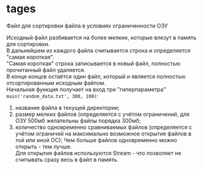 # tages  
Файл для сортировки файла в условиях ограниченности ОЗУ  
  
Исходный файл разбивается на более мелкие, которые влезут в память для сортировки.  
В дальнейшем из каждого файла считывается строка и определяется "самая короткая".  
"Самая короткая" строка записывается в новый файл, полностью прочитанный файл удаляется.  
В конце концов остаётся один файл, который и является полностью отсортированным исходным файлом.  
Начальная функция получает на вход три "гиперпараметра" ```main('random_data.txt', 300, 100)```:   
1. название файла в текущей директории;
2. размер мелких файлов (определяется с учётом ограничений, для ОЗУ 500мб желательны файлы порядка 300мб;
3. количество одновременно сравниваемых файлов (определяется с учётом ограничей на максимально возможное открытие файлов в той или иной ОС);
Чем больше файлов одновременно можно открыть - тем лучше.  
Для открытия файлов используются Stream - что позволяет не считывать сразу весь в файл в память.
